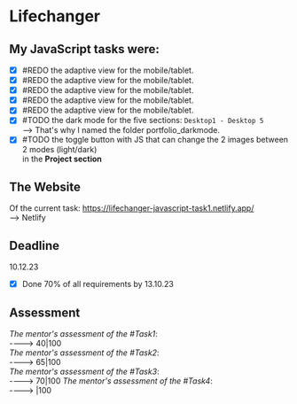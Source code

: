 # Lifechanger

## My JavaScript tasks were:
- [x] #REDO the adaptive view for the mobile/tablet. <br>
- [x] #REDO the adaptive view for the mobile/tablet. <br>
- [x] #REDO the adaptive view for the mobile/tablet. <br>
- [x] #REDO the adaptive view for the mobile/tablet. <br>
- [x] #REDO the adaptive view for the mobile/tablet. <br>
- [x] #TODO the dark mode for the five sections: `Desktop1 - Desktop 5` <br>
--> That's why I named the folder portfolio_darkmode.
- [x] #TODO the toggle button with JS that can change the 2 images between  2 modes (light/dark) <br> in the **Project section**

## The Website
Of the current task:
https://lifechanger-javascript-task1.netlify.app/
<br />
--> Netlify

## Deadline
10.12.23 <br />

- [x] Done 70% of all requirements by 13.10.23
## Assessment
_The mentor's assessment of the #Task1_: <br>
----> 40|100 <br>
_The mentor's assessment of the #Task2_: <br>
----> 65|100 <br>
_The mentor's assessment of the #Task3_: <br>
----> 70|100
_The mentor's assessment of the #Task4_: <br>
----> |100

